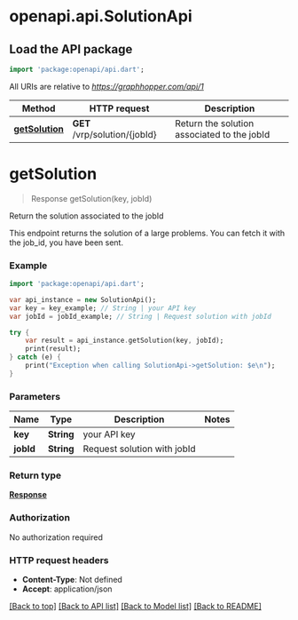 # openapi.api.SolutionApi

## Load the API package
```dart
import 'package:openapi/api.dart';
```

All URIs are relative to *https://graphhopper.com/api/1*

Method | HTTP request | Description
------------- | ------------- | -------------
[**getSolution**](SolutionApi.md#getSolution) | **GET** /vrp/solution/{jobId} | Return the solution associated to the jobId


# **getSolution**
> Response getSolution(key, jobId)

Return the solution associated to the jobId

This endpoint returns the solution of a large problems. You can fetch it with the job_id, you have been sent. 

### Example 
```dart
import 'package:openapi/api.dart';

var api_instance = new SolutionApi();
var key = key_example; // String | your API key
var jobId = jobId_example; // String | Request solution with jobId

try { 
    var result = api_instance.getSolution(key, jobId);
    print(result);
} catch (e) {
    print("Exception when calling SolutionApi->getSolution: $e\n");
}
```

### Parameters

Name | Type | Description  | Notes
------------- | ------------- | ------------- | -------------
 **key** | **String**| your API key | 
 **jobId** | **String**| Request solution with jobId | 

### Return type

[**Response**](Response.md)

### Authorization

No authorization required

### HTTP request headers

 - **Content-Type**: Not defined
 - **Accept**: application/json

[[Back to top]](#) [[Back to API list]](../README.md#documentation-for-api-endpoints) [[Back to Model list]](../README.md#documentation-for-models) [[Back to README]](../README.md)

